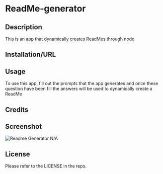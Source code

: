 # ReadMe-generator


## Description

This is an app that dynamically creates ReadMes through node

## Installation/URL


## Usage

To use this app, fill out the prompts that the app generates and once these question have been fill the answers will be used to dynamically create a ReadMe

## Credits

## Screenshot
![Readme Generator](https://user-images.githubusercontent.com/124632375/234692125-43a8caba-39c7-4f8f-bbbc-3e6ee2a90350.PNG)
N/A

## License

Please refer to the LICENSE in the repo.
